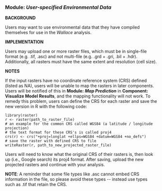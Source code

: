 ### **Module:** ***User-specified Environmental Data***

**BACKGROUND**

Users may want to use environmental data that they have compiled themselves for use in the *Wallace* analysis.

**IMPLEMENTATION**

Users may upload one or more raster files, which must be in single-file format (e.g. .tif, .asc) and not multi-file (e.g. .grd + .gri, .bil + .hdr). Additionally, all rasters must have the same extent and resolution (cell size).

**NOTES**

If the input rasters have no coordinate reference system (CRS) defined (listed as NA), users will be unable to map the rasters in later components. Users will be notified of this in **Module:** ***Map Prediction*** in **Component: Visualize Model Results**, and the mapping functionality will not work. To remedy this problem, users can define the CRS for each raster and save the new version in R with the following code:

```{r}
library(raster)
r <- raster(path_to_raster_file)
# an example for the common CRS called WGS84 (a latitude / longitude projection)
# the text format for these CRS's is called proj4
crs(r) <- crs("+proj=longlat +ellps=WGS84 +datum=WGS84 +no_defs")
# save the raster with defined CRS to file
writeRaster(r, path_to_new_projected_raster_file)
```

Users will need to know what the original CRS of their rasters is, then look up (i.e., Google search) its proj4 format. After saving, upload the new projected rasters and continue with your analysis. 

**NOTE**: A reminder that some file types like .asc cannot embed CRS information in the file, so please avoid these types -- instead use types such as .tif that retain the CRS.
